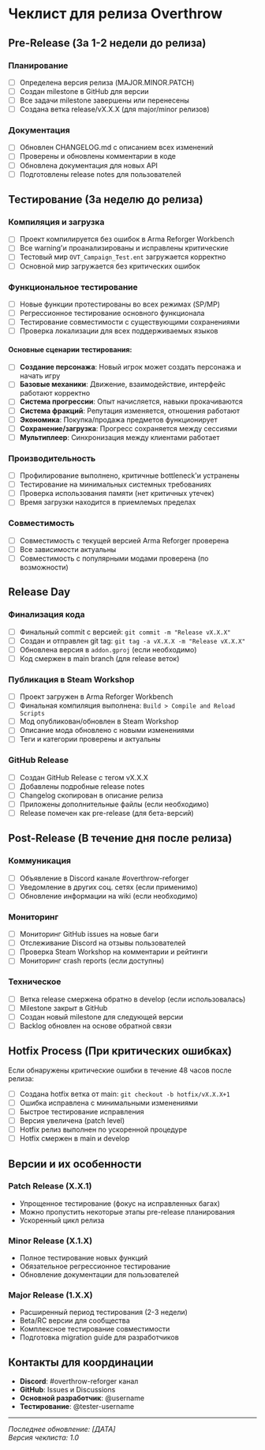 # Чеклист для релиза Overthrow

## Pre-Release (За 1-2 недели до релиза)

### Планирование
- [ ] Определена версия релиза (MAJOR.MINOR.PATCH)
- [ ] Создан milestone в GitHub для версии
- [ ] Все задачи milestone завершены или перенесены
- [ ] Создана ветка release/vX.X.X (для major/minor релизов)

### Документация
- [ ] Обновлен CHANGELOG.md с описанием всех изменений
- [ ] Проверены и обновлены комментарии в коде
- [ ] Обновлена документация для новых API
- [ ] Подготовлены release notes для пользователей

## Тестирование (За неделю до релиза)

### Компиляция и загрузка
- [ ] Проект компилируется без ошибок в Arma Reforger Workbench
- [ ] Все warning'и проанализированы и исправлены критические
- [ ] Тестовый мир `OVT_Campaign_Test.ent` загружается корректно
- [ ] Основной мир загружается без критических ошибок

### Функциональное тестирование
- [ ] Новые функции протестированы во всех режимах (SP/MP)
- [ ] Регрессионное тестирование основного функционала
- [ ] Тестирование совместимости с существующими сохранениями
- [ ] Проверка локализации для всех поддерживаемых языков

#### Основные сценарии тестирования:
- [ ] **Создание персонажа**: Новый игрок может создать персонажа и начать игру
- [ ] **Базовые механики**: Движение, взаимодействие, интерфейс работают корректно
- [ ] **Система прогрессии**: Опыт начисляется, навыки прокачиваются
- [ ] **Система фракций**: Репутация изменяется, отношения работают
- [ ] **Экономика**: Покупка/продажа предметов функционирует
- [ ] **Сохранение/загрузка**: Прогресс сохраняется между сессиями
- [ ] **Мультиплеер**: Синхронизация между клиентами работает

### Производительность
- [ ] Профилирование выполнено, критичные bottleneck'и устранены
- [ ] Тестирование на минимальных системных требованиях
- [ ] Проверка использования памяти (нет критичных утечек)
- [ ] Время загрузки находится в приемлемых пределах

### Совместимость
- [ ] Совместимость с текущей версией Arma Reforger проверена
- [ ] Все зависимости актуальны
- [ ] Совместимость с популярными модами проверена (по возможности)

## Release Day

### Финализация кода
- [ ] Финальный commit с версией: `git commit -m "Release vX.X.X"`
- [ ] Создан и отправлен git tag: `git tag -a vX.X.X -m "Release vX.X.X"`
- [ ] Обновлена версия в `addon.gproj` (если необходимо)
- [ ] Код смержен в main branch (для release веток)

### Публикация в Steam Workshop
- [ ] Проект загружен в Arma Reforger Workbench
- [ ] Финальная компиляция выполнена: `Build > Compile and Reload Scripts`
- [ ] Мод опубликован/обновлен в Steam Workshop
- [ ] Описание мода обновлено с новыми изменениями
- [ ] Теги и категории проверены и актуальны

### GitHub Release
- [ ] Создан GitHub Release с тегом vX.X.X
- [ ] Добавлены подробные release notes
- [ ] Changelog скопирован в описание релиза
- [ ] Приложены дополнительные файлы (если необходимо)
- [ ] Release помечен как pre-release (для бета-версий)

## Post-Release (В течение дня после релиза)

### Коммуникация
- [ ] Объявление в Discord канале #overthrow-reforger
- [ ] Уведомление в других соц. сетях (если применимо)
- [ ] Обновление информации на wiki (если необходимо)

### Мониторинг
- [ ] Мониторинг GitHub issues на новые баги
- [ ] Отслеживание Discord на отзывы пользователей
- [ ] Проверка Steam Workshop на комментарии и рейтинги
- [ ] Мониторинг crash reports (если доступны)

### Техническое
- [ ] Ветка release смержена обратно в develop (если использовалась)
- [ ] Milestone закрыт в GitHub
- [ ] Создан новый milestone для следующей версии
- [ ] Backlog обновлен на основе обратной связи

## Hotfix Process (При критических ошибках)

Если обнаружены критические ошибки в течение 48 часов после релиза:

- [ ] Создана hotfix ветка от main: `git checkout -b hotfix/vX.X.X+1`
- [ ] Ошибка исправлена с минимальными изменениями
- [ ] Быстрое тестирование исправления
- [ ] Версия увеличена (patch level)
- [ ] Hotfix релиз выполнен по ускоренной процедуре
- [ ] Hotfix смержен в main и develop

## Версии и их особенности

### Patch Release (X.X.1)
- Упрощенное тестирование (фокус на исправленных багах)
- Можно пропустить некоторые этапы pre-release планирования
- Ускоренный цикл релиза

### Minor Release (X.1.X)
- Полное тестирование новых функций
- Обязательное регрессионное тестирование
- Обновление документации для пользователей

### Major Release (1.X.X)
- Расширенный период тестирования (2-3 недели)
- Beta/RC версии для сообщества
- Комплексное тестирование совместимости
- Подготовка migration guide для разработчиков

## Контакты для координации

- **Discord**: #overthrow-reforger канал
- **GitHub**: Issues и Discussions
- **Основной разработчик**: @username
- **Тестирование**: @tester-username

---

*Последнее обновление: [ДАТА]*  
*Версия чеклиста: 1.0*